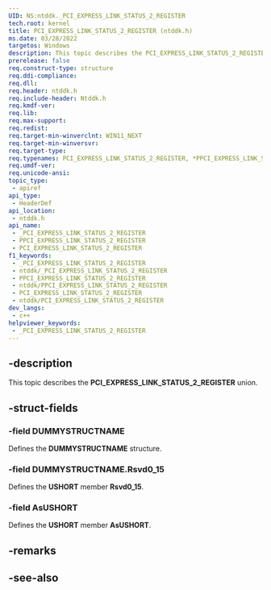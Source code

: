 ```yaml
---
UID: NS:ntddk._PCI_EXPRESS_LINK_STATUS_2_REGISTER
tech.root: kernel
title: PCI_EXPRESS_LINK_STATUS_2_REGISTER (ntddk.h)
ms.date: 03/28/2022
targetos: Windows
description: This topic describes the PCI_EXPRESS_LINK_STATUS_2_REGISTER union.
prerelease: false
req.construct-type: structure
req.ddi-compliance: 
req.dll: 
req.header: ntddk.h
req.include-header: Ntddk.h
req.kmdf-ver: 
req.lib: 
req.max-support: 
req.redist: 
req.target-min-winverclnt: WIN11_NEXT
req.target-min-winversvr: 
req.target-type: 
req.typenames: PCI_EXPRESS_LINK_STATUS_2_REGISTER, *PPCI_EXPRESS_LINK_STATUS_2_REGISTER
req.umdf-ver: 
req.unicode-ansi: 
topic_type:
 - apiref
api_type:
 - HeaderDef
api_location:
 - ntddk.h
api_name:
 - _PCI_EXPRESS_LINK_STATUS_2_REGISTER
 - PPCI_EXPRESS_LINK_STATUS_2_REGISTER
 - PCI_EXPRESS_LINK_STATUS_2_REGISTER
f1_keywords:
 - _PCI_EXPRESS_LINK_STATUS_2_REGISTER
 - ntddk/_PCI_EXPRESS_LINK_STATUS_2_REGISTER
 - PPCI_EXPRESS_LINK_STATUS_2_REGISTER
 - ntddk/PPCI_EXPRESS_LINK_STATUS_2_REGISTER
 - PCI_EXPRESS_LINK_STATUS_2_REGISTER
 - ntddk/PCI_EXPRESS_LINK_STATUS_2_REGISTER
dev_langs:
 - c++
helpviewer_keywords:
 - _PCI_EXPRESS_LINK_STATUS_2_REGISTER
---
```


## -description

This topic describes the **PCI_EXPRESS_LINK_STATUS_2_REGISTER** union.

## -struct-fields

### -field DUMMYSTRUCTNAME

Defines the **DUMMYSTRUCTNAME** structure.

### -field DUMMYSTRUCTNAME.Rsvd0_15

Defines the **USHORT** member **Rsvd0_15**.

### -field AsUSHORT

Defines the **USHORT** member **AsUSHORT**.

## -remarks

## -see-also
